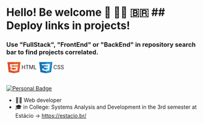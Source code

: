 # Hello! Be welcome 👋 👨‍💻 🇧🇷 ## Deploy links in projects!


<div style="display: inline_block">
  <h3>Use "FullStack", "FrontEnd" or "BackEnd" in repository search bar to find projects correlated.</h3>
  <!--<img align="center" alt="Git" height="30" width="40" src="https://raw.githubusercontent.com/devicons/devicon/master/icons/git/git-original.svg">-->
  <img align="center" alt="HTML" height="30" width="40" src="https://raw.githubusercontent.com/devicons/devicon/master/icons/html5/html5-original.svg">HTML
  <img align="center" alt="CSS" height="30" width="40" src="https://raw.githubusercontent.com/devicons/devicon/master/icons/css3/css3-original.svg">CSS
  </br></br>
  <!--<img align="center" alt="JS" height="30" width="40" src="https://raw.githubusercontent.com/devicons/devicon/master/icons/javascript/javascript-plain.svg">
  <img align="center" alt="TS" height="30" width="40" src="https://raw.githubusercontent.com/devicons/devicon/master/icons/typescript/typescript-plain.svg">
  <img align="center" alt="Next.JS" height="30" width="40" src="https://raw.githubusercontent.com/devicons/devicon/master/icons/nextjs/nextjs-original.svg">
  <img align="center" alt="React" height="30" width="40" src="https://raw.githubusercontent.com/devicons/devicon/master/icons/react/react-original.svg">
  <img align="center" alt="TailwindCSS" height="30" width="40" src="https://raw.githubusercontent.com/devicons/devicon/master/icons/tailwindcss/tailwindcss-original.svg">
  HeidiSQL
  <img align="center" alt="MySQL" height="30" width="40" src="https://raw.githubusercontent.com/devicons/devicon/master/icons/mysql/mysql-original.svg">
  <img align="center" alt="MongoDB" height="30" width="40" src="https://raw.githubusercontent.com/devicons/devicon/master/icons/mongodb/mongodb-original.svg">
  <img align="center" alt="Node.JS" height="30" width="40" src="https://raw.githubusercontent.com/devicons/devicon/master/icons/nodejs/nodejs-original.svg">-->
</div>


[![Personal Badge](https://img.shields.io/badge/-Website-6633cc?style=flat-square&logo=Me&logoColor=white&link=https://www.fernandakipper.com/)](https://fernandakipper.com/)
  - 👨‍💻 Web developer <!-- at EmpresaNome -> https -->
  - 🎓 in College: Systems Analysis and Development in the 3rd semester at Estácio -> https://estacio.br/
